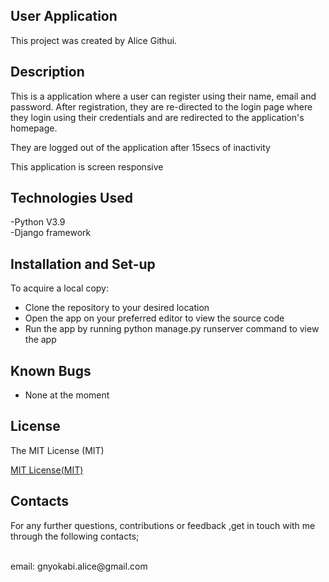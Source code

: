 ## User Application

This project was created by Alice Githui.

## Description
This is a application where a user can register using their name, email and password. After registration, they are re-directed to the login page where they login using their credentials and are redirected to the application's homepage. 

They are logged out of the application after 15secs of inactivity


This application is screen responsive

## Technologies Used

-Python V3.9 
<br>
-Django framework

## Installation and Set-up

To acquire a local copy:

- Clone the repository to your desired location
- Open the app on your preferred editor to view the source code
- Run the app by running python manage.py runserver command to view the app

## Known Bugs
- None at the moment


## License

The MIT License (MIT)

<a href = "https://www.mit.edu/~amini/LICENSE.md">MIT License(MIT)</a>

## Contacts

For any further questions, contributions or feedback ,get in touch with me through the following contacts;

<br>
email: gnyokabi.alice@gmail.com

